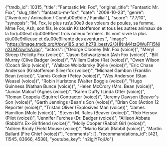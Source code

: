{"tmdb_id": 10315, "title": "Fantastic Mr. Fox", "original_title": "Fantastic Mr. Fox", "slug_title": "fantastic-mr-fox", "date": "2009-10-23", "genre": ["Aventure / Animation / Com\u00e9die / Familial"], "score": "7.7/10", "synopsis": "M. Fox, le plus rus\u00e9 des voleurs de poules, sa femme, Mme Fox, Ash, son fils, le cousin Kristofferson et tous les autres animaux de la for\u00eat d\u00e9fient trois odieux fermiers. Ils vont vivre la plus p\u00e9rilleuse et d\u00e9lirante des aventures.", "image": "https://image.tmdb.org/t/p/w185_and_h278_bestv2/3HNnM4tzQWuFFI5NinXLM2ow1sA.jpg", "actors": ["George Clooney (Mr. Fox (voice))", "Meryl Streep (Felicity Fox (voice))", "Jason Schwartzman (Ash Fox (voice))", "Bill Murray (Clive Badger (voice))", "Willem Dafoe (Rat (voice))", "Owen Wilson (Coach Skip (voice))", "Wallace Wolodarsky (Kylie (voice))", "Eric Chase Anderson (Kristofferson Silverfox (voice))", "Michael Gambon (Franklin Bean (voice))", "Jarvis Cocker (Petey (voice))", "Wes Anderson (Stan Weasel (voice))", "Robin Hurlstone (Walter Boggis (voice))", "Hugo Guinness (Nathan Bunce (voice))", "Helen McCrory (Mrs. Bean (voice))", "Juman Malouf (Agnes (voice))", "Karen Duffy (Linda Otter (voice))", "Roman Coppola (Squirrel Contractor (voice))", "Jeremy Dawson (Beaver's Son (voice))", "Garth Jennings (Bean's Son (voice))", "Brian Cox (Action 12 Reporter (voice))", "Tristan Oliver (Explosives Man (voice))", "James Hamilton (Mole (voice))", "Steven M. Rales (Beaver (voice))", "Rob Hersov (Pilot (voice))", "Jennifer Furches (Dr. Badger (voice))", "Allison Abbate (Rabbit's Ex-Girlfriend (voice))", "Molly Cooper (Rabbit Girl (voice))", "Adrien Brody (Field Mouse (voice))", "Mario Batali (Rabbit (voice))", "Martin Ballard (Fire Chief (voice))"], "comments": [], "recommandations_id": [421, 11545, 83666, 4538], "youtube_key": "n2igjYFojUo"}